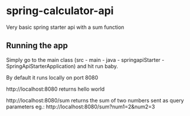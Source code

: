 # spring-calculator-api
Very basic spring starter api with a sum function 

## Running the app
Simply go to the main class (src - main - java - springapiStarter - SpringApiStarterApplication) and hit run baby.

By default it runs locally on port 8080

http://localhost:8080 returns hello world 

http://localhost:8080/sum returns the sum of two numbers sent as query parameters eg.: http://localhost:8080/sum?num1=2&num2=3
